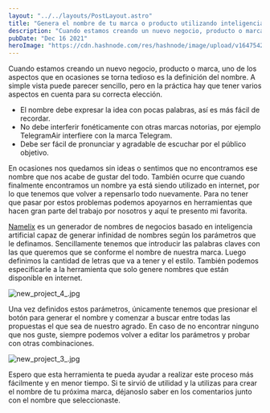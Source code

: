 ```yaml
---
layout: "../../layouts/PostLayout.astro"
title: "Genera el nombre de tu marca o producto utilizando inteligencia artificial."
description: "Cuando estamos creando un nuevo negocio, producto o marca, uno de los aspectos que en ocasiones se torna tedioso es..."
pubDate: "Dec 16 2021"
heroImage: "https://cdn.hashnode.com/res/hashnode/image/upload/v1647542269452/nzitgPUg7.jpg"
---
```


Cuando estamos creando un nuevo negocio, producto o marca, uno de los aspectos que en ocasiones se torna tedioso es la definición del nombre. A simple vista puede parecer sencillo, pero en la práctica hay que tener varios aspectos en cuenta para su correcta elección.

* El nombre debe expresar la idea con pocas palabras, así es más fácil de recordar.
* No debe interferir fonéticamente con otras marcas notorias, por ejemplo TelegramAir interfiere con la marca Telegram.
* Debe ser fácil de pronunciar y agradable de escuchar por el público objetivo.

En ocasiones nos quedamos sin ideas o sentimos que no encontramos ese nombre que nos acabe de gustar del todo. También ocurre que cuando finalmente encontramos un nombre ya está siendo utilizado en internet, por lo que tenemos que volver a repensarlo todo nuevamente. Para no tener que pasar por estos problemas podemos apoyarnos en herramientas que hacen gran parte del trabajo por nosotros y aquí te presento mi favorita.

[Namelix](https://namelix.com/) es un generador de nombres de negocios basado en inteligencia artificial capaz de generar infinidad de nombres según los parámetros que le definamos. Sencillamente tenemos que introducir las palabras claves con las que queremos que se conforme el nombre de nuestra marca. Luego definimos la cantidad de letras que va a tener y el estilo. También podemos especificarle a la herramienta que solo genere nombres que están disponible en internet.


![new_project_4_.jpg](https://cdn.hashnode.com/res/hashnode/image/upload/v1647542304899/3ObeB2vgq.jpg)

Una vez definidos estos parámetros, únicamente tenemos que presionar el botón para generar el nombre y comenzar a buscar entre todas las propuestas el que sea de nuestro agrado. En caso de no encontrar ninguno que nos guste, siempre podemos volver a editar los parámetros y probar con otras combinaciones.


![new_project_3_.jpg](https://cdn.hashnode.com/res/hashnode/image/upload/v1647542331888/5PhBb3CtJ.jpg)

Espero que esta herramienta te pueda ayudar a realizar este proceso más fácilmente y en menor tiempo. Si te sirvió de utilidad y la utilizas para crear el nombre de tu próxima marca, déjanoslo saber en los comentarios junto con el nombre que seleccionaste.